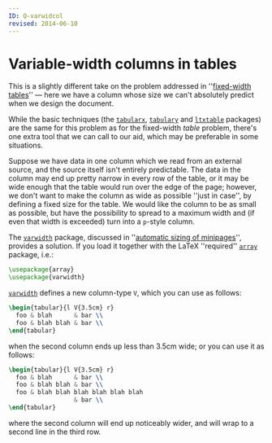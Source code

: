 ```yaml
---
ID: Q-varwidcol
revised: 2014-06-10
---
```

# Variable-width columns in tables

This is a slightly different take on the problem addressed in
''[fixed-width tables](./FAQ-fixwidtab.html)''&nbsp;&mdash; here we have
a column whose size we can't absolutely predict when we design the
document.

While the basic techniques (the [`tabularx`](https://ctan.org/pkg/tabularx), [`tabulary`](https://ctan.org/pkg/tabulary)
and [`ltxtable`](https://ctan.org/pkg/ltxtable) packages) are the same for this problem as for the
fixed-width _table_ problem, there's one extra tool that we can
call to our aid, which may be preferable in some situations.

Suppose we have data in one column which we read from an external
source, and the source itself isn't entirely predictable.  The data in
the column may end up pretty narrow in every row of the table, or it
may be wide enough that the table would run over the edge of the page;
however, we don't want to make the column as wide as possible ''just
in case'', by defining a fixed size for the table.  We would like the
column to be as small as possible, but have the possibility to spread
to a maximum width and (if even that width is exceeded) turn into a
`p`-style column.

The [`varwidth`](https://ctan.org/pkg/varwidth) package, discussed in 
''[automatic sizing of minipages](./FAQ-varwidth.html)'', provides
a solution.  If you load it together with the LaTeX ''required''
[`array`](https://ctan.org/pkg/array) package, i.e.:
```latex
\usepackage{array}
\usepackage{varwidth}
```
[`varwidth`](https://ctan.org/pkg/varwidth) defines a new column-type `V`, which you
can use as follows:
```latex
\begin{tabular}{l V{3.5cm} r}
  foo & blah      & bar \\
  foo & blah blah & bar \\
\end{tabular}
```
when the second column ends up less than 3.5cm wide;
or you can use it as follows:
```latex
\begin{tabular}{l V{3.5cm} r}
  foo & blah      & bar \\
  foo & blah blah & bar \\
  foo & blah blah blah blah blah blah
                  & bar \\
\end{tabular}
```
where the second column will end up noticeably wider, and will wrap to
a second line in the third row.

